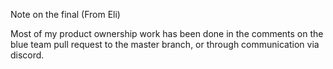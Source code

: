 Note on the final (From Eli) 

Most of my product ownership work has been done in the comments on the blue team pull request to the master branch, or through communication via discord. 
